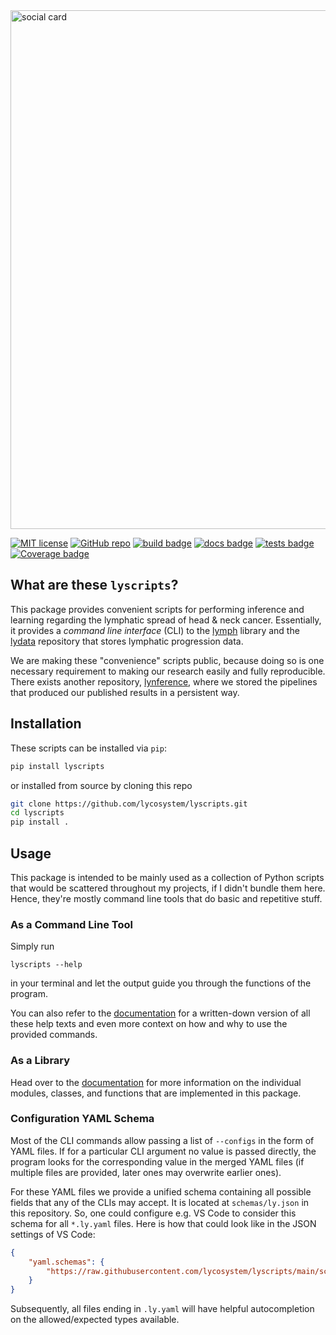 <img src="https://raw.githubusercontent.com/lycosystem/lyscripts/main/github-social-card.png" alt="social card" style="width:830px;"/>

[![MIT license](https://img.shields.io/badge/license-MIT-blue.svg?style=flat)](https://github.com/lycosystem/lyscripts/blob/main/LICENSE)
[![GitHub repo](https://img.shields.io/badge/lycosystem%2Flymph-grey.svg?style=flat&logo=github)](https://github.com/lycosystem/lyscripts)
[![build badge](https://github.com/lycosystem/lyscripts/actions/workflows/release.yml/badge.svg?style=flat)](https://pypi.org/project/lyscripts/)
[![docs badge](https://readthedocs.org/projects/lyscripts/badge/?version=latest)](https://lyscripts.readthedocs.io/en/latest/?badge=latest)
[![tests badge](https://github.com/lycosystem/lyscripts/actions/workflows/tests.yml/badge.svg?style=flat)](https://lyscripts.readthedocs.io/en/latest/?badge=latest)
[![Coverage badge](https://img.shields.io/endpoint?url=https://raw.githubusercontent.com/lycosystem/lyscripts/python-coverage-comment-action-data/endpoint.json)](https://htmlpreview.github.io/?https://github.com/lycosystem/lyscripts/blob/python-coverage-comment-action-data/htmlcov/index.html)

## What are these `lyscripts`?

This package provides convenient scripts for performing inference and learning regarding the lymphatic spread of head & neck cancer. Essentially, it provides a *command line interface* (CLI) to the [lymph](https://github.com/lycosystem/lymph) library and the [lydata](https://github.com/rmnldwg/lydata) repository that stores lymphatic progression data.

We are making these "convenience" scripts public, because doing so is one necessary requirement to making our research easily and fully reproducible. There exists another repository, [lynference](https://github.com/lycosystem/lynference), where we stored the pipelines that produced our published results in a persistent way.

## Installation

These scripts can be installed via `pip`:

```bash
pip install lyscripts
```

or installed from source by cloning this repo

```bash
git clone https://github.com/lycosystem/lyscripts.git
cd lyscripts
pip install .
```

## Usage

This package is intended to be mainly used as a collection of Python scripts that would be scattered throughout my projects, if I didn't bundle them here. Hence, they're mostly command line tools that do basic and repetitive stuff.

### As a Command Line Tool

Simply run

```
lyscripts --help
```

in your terminal and let the output guide you through the functions of the program.

You can also refer to the [documentation] for a written-down version of all these help texts and even more context on how and why to use the provided commands.

### As a Library

Head over to the [documentation] for more information on the individual modules, classes, and functions that are implemented in this package.

[documentation]: https://lyscripts.readthedocs.io

### Configuration YAML Schema

Most of the CLI commands allow passing a list of `--configs` in the form of YAML files. If for a particular CLI argument no value is passed directly, the program looks for the corresponding value in the merged YAML files (if multiple files are provided, later ones may overwrite earlier ones).

For these YAML files we provide a unified schema containing all possible fields that any of the CLIs may accept. It is located at `schemas/ly.json` in this repository. So, one could configure e.g. VS Code to consider this schema for all `*.ly.yaml` files. Here is how that could look like in the JSON settings of VS Code:

```json
{
    "yaml.schemas": {
        "https://raw.githubusercontent.com/lycosystem/lyscripts/main/schemas/ly.json": "*.ly.yaml"
    }
}
```

Subsequently, all files ending in `.ly.yaml` will have helpful autocompletion on the allowed/expected types available.
